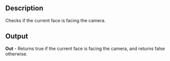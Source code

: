## Description
Checks if the current face is facing the camera.

## Output
**Out** - Returns true if the current face is facing the camera, and returns false otherwise.